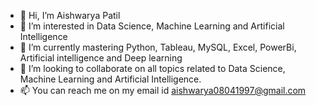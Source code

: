 - 👋 Hi, I’m Aishwarya Patil
- 👀 I’m interested in Data Science, Machine Learning and Artificial Intelligence
- 🌱 I’m currently mastering Python, Tableau, MySQL, Excel, PowerBi, Artificial intelligence and Deep learning
- 💞️ I’m looking to collaborate on all topics related to Data Science, Machine Learning and Artificial Intelligence.
- 📫 You can reach me on my email id aishwarya08041997@gmail.com

